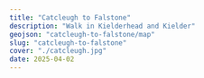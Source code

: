 ```yaml
---
title: "Catcleugh to Falstone"
description: "Walk in Kielderhead and Kielder"
geojson: "catcleugh-to-falstone/map"
slug: "catcleugh-to-falstone"
cover: "./catcleugh.jpg"
date: 2025-04-02
---
```

